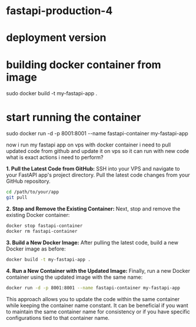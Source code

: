 # fastapi-production-4
# deployment version
# building docker container from image
 sudo docker build -t my-fastapi-app .  
# start running the container
sudo docker run -d -p 8001:8001 --name fastapi-container my-fastapi-app

now i run my fastapi app on vps with docker container i need to pull updated code from github and update it on vps so it can run with new code what is exact actions i need to perform?




**1. Pull the Latest Code from GitHub:**
   SSH into your VPS and navigate to your FastAPI app's project directory. Pull the latest code changes from your GitHub repository.

   ```bash
   cd /path/to/your/app
   git pull
   ```



**2. Stop and Remove the Existing Container:**
   Next, stop and remove the existing Docker container:

   ```bash
   docker stop fastapi-container
   docker rm fastapi-container
   ```



**3. Build a New Docker Image:**
   After pulling the latest code, build a new Docker image as before:

   ```bash
   docker build -t my-fastapi-app .
   ```
**4. Run a New Container with the Updated Image:**
   Finally, run a new Docker container using the updated image with the same name:

   ```bash
   docker run -d -p 8001:8001 --name fastapi-container my-fastapi-app
   ```

This approach allows you to update the code within the same container while keeping the container name constant. It can be beneficial if you want to maintain the same container name for consistency or if you have specific configurations tied to that container name.